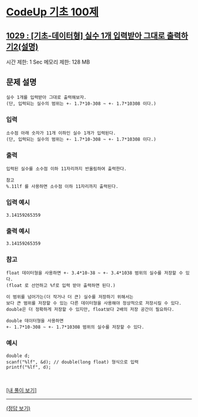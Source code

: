 # [CodeUp 기초 100제](https://codeup.kr/problem.php)

## [1029 : [기초-데이터형] 실수 1개 입력받아 그대로 출력하기2(설명)](https://codeup.kr/problem.php?id=1029)

시간 제한: 1 Sec  메모리 제한: 128 MB

## 문제 설명

    실수 1개를 입력받아 그대로 출력해보자.
    (단, 입력되는 실수의 범위는 +- 1.7*10-308 ~ +- 1.7*10308 이다.)

### 입력

    소수점 아래 숫자가 11개 이하인 실수 1개가 입력된다.
    (단, 입력되는 실수의 범위는 +- 1.7*10-308 ~ +- 1.7*10308 이다.)

### 출력

    입력된 실수를 소수점 이하 11자리까지 반올림하여 출력한다.

    참고
    %.11lf 를 사용하면 소수점 이하 11자리까지 출력된다.

### 입력 예시

    3.14159265359

### 출력 예시

    3.14159265359

### 참고

    float 데이터형을 사용하면 +- 3.4*10-38 ~ +- 3.4*1038 범위의 실수를 저장할 수 있다.
    (float 로 선언하고 %f로 입력 받아 출력하면 된다.)

    이 범위를 넘어가는(더 작거나 더 큰) 실수를 저장하기 위해서는
    보다 큰 범위를 저장할 수 있는 다른 데이터형을 사용해야 정상적으로 저장시킬 수 있다.
    double은 더 정확하게 저장할 수 있지만, float보다 2배의 저장 공간이 필요하다.

    double 데이터형을 사용하면
    +- 1.7*10-308 ~ +- 1.7*10308 범위의 실수를 저장할 수 있다.

### 예시

    double d;
    scanf("%lf", &d); // double(long float) 형식으로 입력
    printf("%lf", d);

</br>

[[내 풀이 보기]](https://github.com/flexboni/code_up/blob/master/1029/myCode.cpp)

---

[(정답 보기)](https://codeup.kr/showsource.php?id=425039)
